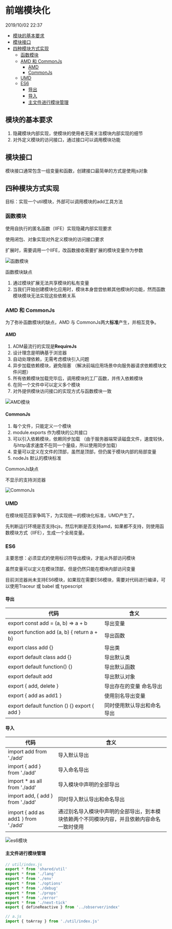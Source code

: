 # 前端模块化

2019/10/02 22:37

<!-- TOC -->

- [模块的基本要求](#模块的基本要求)
- [模块接口](#模块接口)
- [四种模块方式实现](#四种模块方式实现)
  - [函数模块](#函数模块)
  - [AMD 和 CommonJs](#amd-和-commonjs)
    - [AMD](#amd)
    - [CommonJs](#commonjs)
  - [UMD](#umd)
  - [ES6](#es6)
    - [导出](#导出)
    - [导入](#导入)
    - [主文件进行模块管理](#主文件进行模块管理)

<!-- /TOC -->

## 模块的基本要求

1. 隐藏模块内部实现，使模块的使用者无需关注模块内部实现的细节
2. 对外定义模块的访问接口，通过接口可以调用模块功能

## 模块接口

模块接口通常包含一组变量和函数，创建接口最简单的方式是使用js对象

## 四种模块方式实现

目标：实现一个util模块，外部可以调用模块的add工具方法

### 函数模块

使用自执行的匿名函数（IIFE）实现隐藏内部实现要求

使用闭包、对象实现对外定义模块的访问接口要求

扩展时，需要调用一个IIFE，改函数接收需要扩展的模块变量作为参数

![函数模块](../assets/函数模块.png)

函数模块缺点

1. 通过模块扩展无法共享模块的私有变量
2. 当我们开始创建模块化应用时，模块本身尝尝依赖其他模块的功能，然而函数模块模块无法实现这些依赖关系

### AMD 和 CommonJs

为了弥补函数模块的缺点，AMD 与 CommonJs两大**标准**产生，并相互竞争。

#### AMD

1. ADM最流行的实现是**RequireJs**
2. 设计理念是明确基于浏览器
3. 自动处理依赖，无需考虑模块引入问题
4. 异步加载依赖模块，避免阻塞 （解决前端应用场景中向服务器请求依赖模块文件问题）
5. 所有依赖模块加载完毕后，调用模块的工厂函数，并传入依赖模块
6. 在同一个文件中可以定义多个模块
7. 对外提供模块访问接口的实现方式与函数模块一致

![AMD模块](../assets/AMD模块.png)

#### CommonJs

1. 每个文件，只能定义一个模块
2. module.exports 作为模块的公共接口
3. 可以引入依赖模块，依赖同步加载 （由于服务器端常读磁盘文件，速度较快，与http请求速度不在同一个量级，所以使用同步加载）
4. 变量可以定义在文件的顶部，虽然是顶部，但仍属于模块内部的局部变量
5. nodeJs 默认的模块标准

CommonJs缺点

不显示的支持浏览器

![CommonJs](../assets/CommonJs.png)

### UMD

在模块规范百家争鸣下，为实现统一的模块化标准，UMD产生了。

先判断运行环境是否支持cjs，然后判断是否支持amd，如果都不支持，则使用函数模块方式（IIFE），生成一个全局变量。

### ES6

主要思想：必须显式的使用标识符导出模块，才能从外部访问模块

虽然变量可以定义在模块顶部，但是仍然只能在模块内部访问变量

目前浏览器尚未支持ES6模块，如果现在需要ES6模块，需要对代码进行编译，可以使用Traceur 或 babel 或 typescript

#### 导出

代码 | 含义
-|-
export const add = (a, b) => a + b | 导出变量
export function add (a, b) { return a + b} | 导出函数
export class add {} | 导出类
export default class add {} | 导出默认类
export default function() {} | 导出默认函数
export default add | 导出默认对象
export { add, delete } | 导出存在的变量  命名导出
export { add as add1 } | 使用别名导出变量
export default function () {} export { add } | 同时使用默认导出和命名导出

#### 导入

代码 | 含义
-|-
import add from './add' | 导入默认导出
import { add } from './add' | 导入命名导出
import * as all from './add' | 导入模块中声明的全部导出
import add, { add } from './add' | 同时导入默认导出和命名导出
import { add as add1 } from './add' | 通过别名导入模块中声明的全部导出，到本模块依赖两个不同模块内容，并且依赖内容命名一致时使用

![es6模块](../assets/es6模块.png)

#### 主文件进行模块管理

```js
// util/index.js
export * from 'shared/util'
export * from './lang'
export * from './env'
export * from './options'
export * from './debug'
export * from './props'
export * from './error'
export * from './next-tick'
export { defineReactive } from '../observer/index'

// a.js
import { toArray } from './util/index.js'
```
